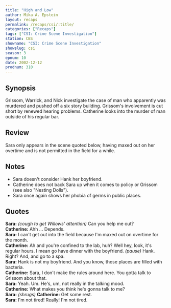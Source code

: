 ```yaml
---
title: "High and Low"
author: Mika A. Epstein
layout: recaps
permalink: /recaps/csi/:title/
categories: ["Recaps"]
tags: ["CSI: Crime Scene Investigation"]
station: CBS
showname: "CSI: Crime Scene Investigation"
showslug: csi
season: 3
epnum: 10
date: 2002-12-12
prodnum: 310
---
```


## Synopsis

Grissom, Warrick, and Nick investigate the case of man who apparently was murdered and pushed off a six story building. Grissom's involvement is cut short by renewed hearing problems. Catherine looks into the murder of man outside of his regular bar.

## Review

Sara only appears in the scene quoted below, having maxed out on her overtime and is not permitted in the field for a while.

## Notes

* Sara doesn't consider Hank her boyfriend.
* Catherine does not back Sara up when it comes to policy or Grissom (see also "Nesting Dolls").
* Sara once again shows her phobia of germs in public places.

## Quotes

**Sara:** _(cough to get Willows' attention)_ Can you help me out?\
**Catherine:** Ahh ... Depends.\
**Sara:** I can't get out into the field because I'm maxed out on overtime for the month.\
**Catherine:** Ah and you're confined to the lab, huh? Well hey, look, it's regular hours. I mean go have dinner with the boyfriend. _(pause)_ Hank. Right? And, and go to a spa.\
**Sara:** Hank is not my boyfriend. And you know, those places are filled with bacteria.\
**Catherine:** Sara, I don't make the rules around here. You gotta talk to Grissom about that.\
**Sara:** Yeah. Um. He's, um, not really in the talking mood.\
**Catherine:** What makes you think he's gonna talk to me?\
**Sara:** _(shrugs)_
**Catherine:** Get some rest.\
**Sara:** I'm not tired! Really! I'm not tired.
